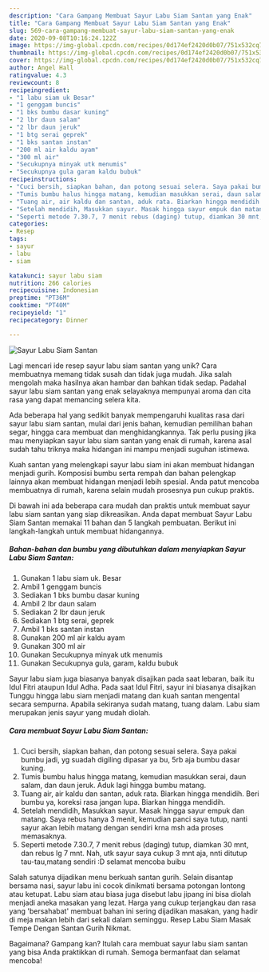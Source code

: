 ```yaml
---
description: "Cara Gampang Membuat Sayur Labu Siam Santan yang Enak"
title: "Cara Gampang Membuat Sayur Labu Siam Santan yang Enak"
slug: 569-cara-gampang-membuat-sayur-labu-siam-santan-yang-enak
date: 2020-09-08T10:16:24.122Z
image: https://img-global.cpcdn.com/recipes/0d174ef2420d0b07/751x532cq70/sayur-labu-siam-santan-foto-resep-utama.jpg
thumbnail: https://img-global.cpcdn.com/recipes/0d174ef2420d0b07/751x532cq70/sayur-labu-siam-santan-foto-resep-utama.jpg
cover: https://img-global.cpcdn.com/recipes/0d174ef2420d0b07/751x532cq70/sayur-labu-siam-santan-foto-resep-utama.jpg
author: Angel Hall
ratingvalue: 4.3
reviewcount: 8
recipeingredient:
- "1 labu siam uk Besar"
- "1 genggam buncis"
- "1 bks bumbu dasar kuning"
- "2 lbr daun salam"
- "2 lbr daun jeruk"
- "1 btg serai geprek"
- "1 bks santan instan"
- "200 ml air kaldu ayam"
- "300 ml air"
- "Secukupnya minyak utk menumis"
- "Secukupnya gula garam kaldu bubuk"
recipeinstructions:
- "Cuci bersih, siapkan bahan, dan potong sesuai selera. Saya pakai bumbu jadi, yg suadah digiling dipasar ya bu, 5rb aja bumbu dasar kuning."
- "Tumis bumbu halus hingga matang, kemudian masukkan serai, daun salam, dan daun jeruk. Aduk lagi hingga bumbu matang."
- "Tuang air, air kaldu dan santan, aduk rata. Biarkan hingga mendidih. Beri bumbu ya, koreksi rasa jangan lupa. Biarkan hingga mendidih."
- "Setelah mendidih, Masukkan sayur. Masak hingga sayur empuk dan matang. Saya rebus hanya 3 menit, kemudian panci saya tutup, nanti sayur akan lebih matang dengan sendiri krna msh ada proses memasaknya."
- "Seperti metode 7.30.7, 7 menit rebus (daging) tutup, diamkan 30 mnt, dan rebus lg 7 mnt. Nah, utk sayur saya cukup 3 mnt aja, nnti ditutup tau-tau,matang sendiri :D selamat mencoba buibu"
categories:
- Resep
tags:
- sayur
- labu
- siam

katakunci: sayur labu siam 
nutrition: 266 calories
recipecuisine: Indonesian
preptime: "PT36M"
cooktime: "PT40M"
recipeyield: "1"
recipecategory: Dinner

---
```



![Sayur Labu Siam Santan](https://img-global.cpcdn.com/recipes/0d174ef2420d0b07/751x532cq70/sayur-labu-siam-santan-foto-resep-utama.jpg)

Lagi mencari ide resep sayur labu siam santan yang unik? Cara membuatnya memang tidak susah dan tidak juga mudah. Jika salah mengolah maka hasilnya akan hambar dan bahkan tidak sedap. Padahal sayur labu siam santan yang enak selayaknya mempunyai aroma dan cita rasa yang dapat memancing selera kita.

Ada beberapa hal yang sedikit banyak mempengaruhi kualitas rasa dari sayur labu siam santan, mulai dari jenis bahan, kemudian pemilihan bahan segar, hingga cara membuat dan menghidangkannya. Tak perlu pusing jika mau menyiapkan sayur labu siam santan yang enak di rumah, karena asal sudah tahu triknya maka hidangan ini mampu menjadi suguhan istimewa.

Kuah santan yang melengkapi sayur labu siam ini akan membuat hidangan menjadi gurih. Komposisi bumbu serta rempah dan bahan pelengkap lainnya akan membuat hidangan menjadi lebih spesial. Anda patut mencoba membuatnya di rumah, karena selain mudah prosesnya pun cukup praktis.


Di bawah ini ada beberapa cara mudah dan praktis untuk membuat sayur labu siam santan yang siap dikreasikan. Anda dapat membuat Sayur Labu Siam Santan memakai 11 bahan dan 5 langkah pembuatan. Berikut ini langkah-langkah untuk membuat hidangannya.

<!--inarticleads1-->

##### Bahan-bahan dan bumbu yang dibutuhkan dalam menyiapkan Sayur Labu Siam Santan:

1. Gunakan 1 labu siam uk. Besar
1. Ambil 1 genggam buncis
1. Sediakan 1 bks bumbu dasar kuning
1. Ambil 2 lbr daun salam
1. Sediakan 2 lbr daun jeruk
1. Sediakan 1 btg serai, geprek
1. Ambil 1 bks santan instan
1. Gunakan 200 ml air kaldu ayam
1. Gunakan 300 ml air
1. Gunakan Secukupnya minyak utk menumis
1. Gunakan Secukupnya gula, garam, kaldu bubuk


Sayur labu siam juga biasanya banyak disajikan pada saat lebaran, baik itu Idul Fitri ataupun Idul Adha. Pada saat Idul Fitri, sayur ini biasanya disajikan Tunggu hingga labu siam menjadi matang dan kuah santan mengental secara sempurna. Apabila sekiranya sudah matang, tuang dalam. Labu siam merupakan jenis sayur yang mudah diolah. 

<!--inarticleads2-->

##### Cara membuat Sayur Labu Siam Santan:

1. Cuci bersih, siapkan bahan, dan potong sesuai selera. Saya pakai bumbu jadi, yg suadah digiling dipasar ya bu, 5rb aja bumbu dasar kuning.
1. Tumis bumbu halus hingga matang, kemudian masukkan serai, daun salam, dan daun jeruk. Aduk lagi hingga bumbu matang.
1. Tuang air, air kaldu dan santan, aduk rata. Biarkan hingga mendidih. Beri bumbu ya, koreksi rasa jangan lupa. Biarkan hingga mendidih.
1. Setelah mendidih, Masukkan sayur. Masak hingga sayur empuk dan matang. Saya rebus hanya 3 menit, kemudian panci saya tutup, nanti sayur akan lebih matang dengan sendiri krna msh ada proses memasaknya.
1. Seperti metode 7.30.7, 7 menit rebus (daging) tutup, diamkan 30 mnt, dan rebus lg 7 mnt. Nah, utk sayur saya cukup 3 mnt aja, nnti ditutup tau-tau,matang sendiri :D selamat mencoba buibu


Salah satunya dijadikan menu berkuah santan gurih. Selain disantap bersama nasi, sayur labu ini cocok dinikmati bersama potongan lontong atau ketupat. Labu siam atau biasa juga disebut labu jipang ini bisa diolah menjadi aneka masakan yang lezat. Harga yang cukup terjangkau dan rasa yang &#39;bersahabat&#39; membuat bahan ini sering dijadikan masakan, yang hadir di meja makan lebih dari sekali dalam seminggu. Resep Labu Siam Masak Tempe Dengan Santan Gurih Nikmat. 

Bagaimana? Gampang kan? Itulah cara membuat sayur labu siam santan yang bisa Anda praktikkan di rumah. Semoga bermanfaat dan selamat mencoba!
